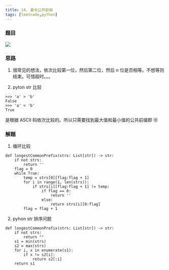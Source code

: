 ```yaml
---
title: 14. 最长公共前缀
tags: [leetcode,python]
---
```


### 题目

![](https://beer-1256523277.cos.ap-shanghai.myqcloud.com/blog/20201002223202.png)




### 思路


1. 很常见的想法，依次比较第一位，然后第二位，然后 n 位是否相等。不想等则结束。可惜超时。。。

2. pyton str 比较

```
>>> 'a' > 'b'
False
>>> 'a' < 'b'
True
```

是根据 ASCII 码依次比较的。所以只需要找到最大值和最小值的公共前缀即 🉑️


### 解题


1. 循环比较
```
def longestCommonPrefix(strs: List[str]) -> str:
    if not strs:
        return ''
    flag = 0
    while True:
        temp = strs[0][flag:flag + 1]
        for i in range(1, len(strs)):
            if strs[i][flag:flag + 1] != temp:
                if flag == 0:
                    return ''
                else:
                    return strs[i][0:flag]
        flag = flag + 1
```


2. pyhon str 排序问题

```
def longestCommonPrefix(strs: List[str]) -> str:
    if not strs:
        return ""
    s1 = min(strs)
    s2 = max(strs)
    for i, x in enumerate(s1):
        if x != s2[i]:
            return s2[:i]
    return s1
```
